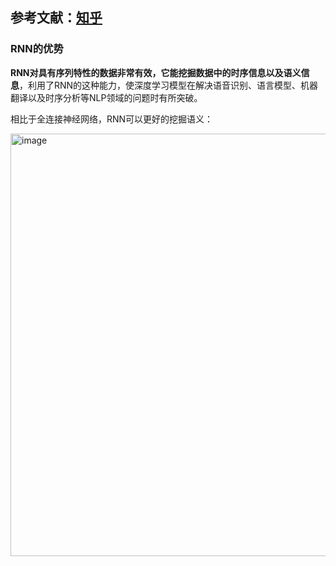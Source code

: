 ## 参考文献：[知乎](https://zhuanlan.zhihu.com/p/123211148)


### RNN的优势

**RNN对具有序列特性的数据非常有效，它能挖掘数据中的时序信息以及语义信息**，利用了RNN的这种能力，使深度学习模型在解决语音识别、语言模型、机器翻译以及时序分析等NLP领域的问题时有所突破。

相比于全连接神经网络，RNN可以更好的挖掘语义：

<img width="676" alt="image" src="https://github.com/user-attachments/assets/5a00085c-ffd3-4ce2-a7e6-16a539f79f62">


